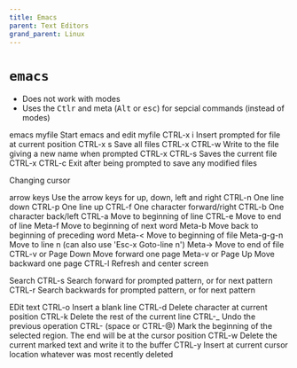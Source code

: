 ```yaml
---
title: Emacs
parent: Text Editors
grand_parent: Linux
---
```


# `emacs`


- Does not work with modes
- Uses the <kbd>Ctlr</kbd> and meta (<kbd>Alt</kbd> or <kbd>esc</kbd>) for sepcial commands (instead of modes)

emacs myfile	Start emacs and edit myfile
CTRL-x i	Insert prompted for file at current position
CTRL-x s	Save all files
CTRL-x CTRL-w	Write to the file giving a new name when prompted
CTRL-x CTRL-s	Saves the current file
CTRL-x CTRL-c	Exit after being prompted to save any modified files

Changing cursor

arrow keys	Use the arrow keys for up, down, left and right
CTRL-n	One line down
CTRL-p	One line up
CTRL-f	One character forward/right
CTRL-b	One character back/left
CTRL-a	Move to beginning of line
CTRL-e	Move to end of line
Meta-f	Move to beginning of next word
Meta-b	Move back to beginning of preceding word
Meta-<	Move to beginning of file
Meta-g-g-n	Move to line n (can also use 'Esc-x Goto-line n')
Meta->	Move to end of file
CTRL-v or Page Down	Move forward one page
Meta-v or Page Up	Move backward one page
CTRL-l	Refresh and center screen

Search
CTRL-s	Search forward for prompted pattern, or for next pattern
CTRL-r	Search backwards for prompted pattern, or for next pattern


EDit text
CTRL-o	Insert a blank line
CTRL-d	Delete character at current position
CTRL-k	Delete the rest of the current line
CTRL-_	Undo the previous operation
CTRL- (space or CTRL-@)	Mark the beginning of the selected region. The end will be at the cursor position
CTRL-w	Delete the current marked text and write it to the buffer
CTRL-y	Insert at current cursor location whatever was most recently deleted


